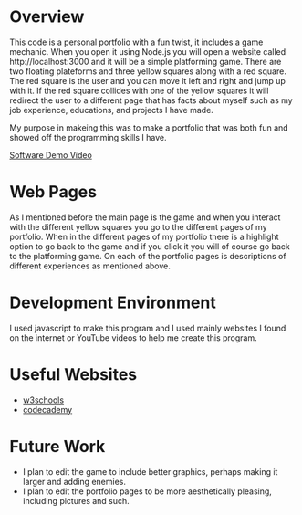 # Overview

This code is a personal portfolio with a fun twist, it includes a game mechanic. When you open it using Node.js you will open a website called http://localhost:3000 and it will be a simple platforming game. There are two floating plateforms and three yellow squares along with a red square. The red square is the user and you can move it left and right and jump up with it. If the red square collides with one of the yellow squares it will redirect the user to a different page that has facts about myself such as my job experience, educations, and projects I have made.  

My purpose in makeing this was to make a portfolio that was both fun and showed off the programming skills I have.

[Software Demo Video](http://youtube.link.goes.here)

# Web Pages

As I mentioned before the main page is the game and when you interact with the different yellow squares you go to the different pages of my portfolio. When in the different pages of my portfolio there is a highlight option to go back to the game and if you click it you will of course go back to the platforming game. On each of the portfolio pages is descriptions of different experiences as mentioned above.

# Development Environment

I used javascript to make this program and I used mainly websites I found on the internet or YouTube videos to help me create this program.

# Useful Websites

- [w3schools](https://www.w3schools.com/Js/default.asp)
- [codecademy](https://www.codecademy.com/catalog/language/javascript?utm_id=t_kwd-79714989399875:loc-4094:ag_1275434109903582:cp_370314508:n_o:d_c&msclkid=8f589ec24e471c5b3c03f9304342a9da&utm_source=bing&utm_medium=cpc&utm_campaign=US%20-%20Exact&utm_term=introduction%20to%20javascript&utm_content=javascript)


# Future Work

* I plan to edit the game to include better graphics, perhaps making it larger and adding enemies.
* I plan to edit the portfolio pages to be more aesthetically pleasing, including pictures and such.
